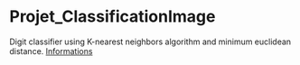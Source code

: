 # Projet_ClassificationImage

Digit classifier using K-nearest neighbors algorithm and minimum euclidean distance.
[Informations](https://github.com/aomnes/Projet_ClassificationImage/blob/master/Rapport_TP_Digits.pdf)
